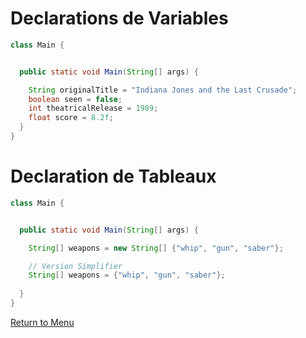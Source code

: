 # Declarations de Variables
```java
class Main {


  public static void Main(String[] args) {

    String originalTitle = "Indiana Jones and the Last Crusade";
    boolean seen = false;
    int theatricalRelease = 1989;
    float score = 8.2f;
  }
}

``` 

# Declaration de Tableaux

```java
class Main {


  public static void Main(String[] args) {

    String[] weapons = new String[] {"whip", "gun", "saber"};

    // Version Simplifier
    String[] weapons = {"whip", "gun", "saber"};
    
  }
}

``` 
[Return to Menu](https://github.com/JDucellier/CheatSheet/tree/Java)
